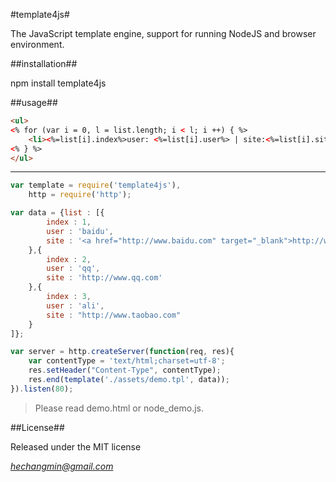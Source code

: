 #template4js#

The JavaScript template engine, support for running NodeJS and browser environment.

##installation##

npm install template4js

##usage##

```html
<ul>
<% for (var i = 0, l = list.length; i < l; i ++) { %>
    <li><%=list[i].index%>user: <%=list[i].user%> | site:<%=list[i].site%></li>
<% } %>
</ul>
```
-----------------
```js
var template = require('template4js'),
    http = require('http');

var data = {list : [{
        index : 1,
        user : 'baidu',
        site : '<a href="http://www.baidu.com" target="_blank">http://www.baidu.com</a>'
    },{
        index : 2,
        user : 'qq',
        site : 'http://www.qq.com'
    },{
        index : 3,
        user : 'ali',
        site : "http://www.taobao.com"
    }
]};

var server = http.createServer(function(req, res){
    var contentType = 'text/html;charset=utf-8';
    res.setHeader("Content-Type", contentType);
    res.end(template('./assets/demo.tpl', data));
}).listen(80);
```
>Please read demo.html or node_demo.js.

##License##

Released under the MIT license

_*[hechangmin@gmail.com](mailto://hechangmin@gmail.com)*_
